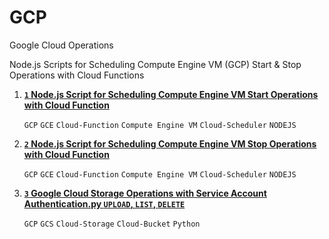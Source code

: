 # GCP
Google Cloud Operations 


Node.js Scripts for Scheduling Compute Engine VM (GCP) Start & Stop Operations with Cloud Functions


1. [**`1` Node.js Script for Scheduling Compute Engine VM Start Operations with Cloud Function**](https://github.com/AkshayRatheesh/GCP/blob/main/Node.js%20Scripts%20for%20Scheduling%20Compute%20Engine%20VM%20(GCE)%20Start%20%26%20Stop%20Operations%20with%20Cloud%20Functions/Start-VM-Instance-Function.js) 

    `GCP` `GCE` `Cloud-Function` `Compute Engine VM` `Cloud-Scheduler` `NODEJS`

2. [**`2` Node.js Script for Scheduling Compute Engine VM Stop Operations with Cloud Function**](https://github.com/AkshayRatheesh/GCP/blob/main/Node.js%20Scripts%20for%20Scheduling%20Compute%20Engine%20VM%20(GCE)%20Start%20%26%20Stop%20Operations%20with%20Cloud%20Functions/Stop-VM-Instance-Function.js) 

    `GCP` `GCE` `Cloud-Function` `Compute Engine VM` `Cloud-Scheduler` `NODEJS`

3. [**`3` Google Cloud Storage Operations with Service Account Authentication.py `UPLOAD`, `LIST`, `DELETE`**](https://github.com/AkshayRatheesh/GCP/blob/main/Google%20Cloud%20Storage%20Operations%20with%20Service%20Account%20Authentication.py) 

    `GCP` `GCS` `Cloud-Storage` `Cloud-Bucket` `Python`